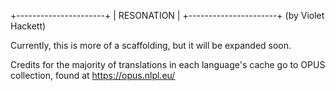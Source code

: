 

+----------------------+
|      RESONATION      |
+----------------------+
                  (by Violet Hackett)

                  

Currently, this is more of a scaffolding, but it will be expanded soon.

Credits for the majority of translations in each language's cache go to OPUS collection, found at https://opus.nlpl.eu/
